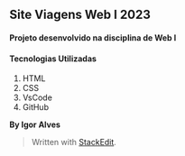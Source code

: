 ## Site Viagens Web I 2023
#### Projeto desenvolvido na disciplina de Web I

#### Tecnologias Utilizadas
1. HTML
2. CSS
3. VsCode
4. GitHub

**By Igor Alves**


> Written with [StackEdit](https://stackedit.io/).
